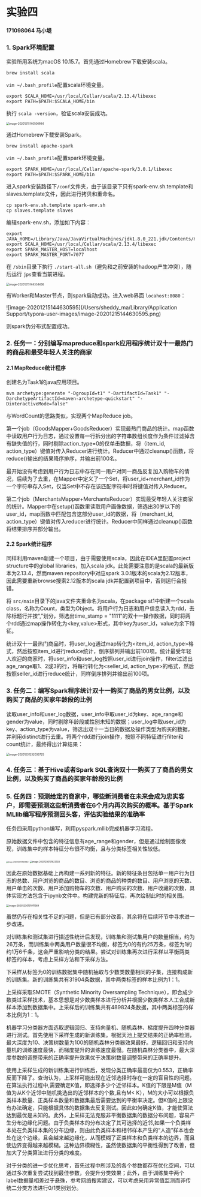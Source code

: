 # 实验四

#### 171098064 马小堤

### 1. Spark环境配置

实验所用系统为macOS 10.15.7。首先通过Homebrew下载安装scala。

```shell
brew install scala
```

`vim ~/.bash_profile`配置scala环境变量。

```shell
export SCALA_HOME=/usr/local/Cellar/scala/2.13.4/libexec
export PATH=$PATH:$SCALA_HOME/bin
```

执行 `scala -version`，验证scala安装成功。

<img src="/Users/sheddy_ma/Library/Application Support/typora-user-images/image-20201215140500984.png" alt="image-20201215140500984" style="zoom:50%;" />

通过Homebrew下载安装Spark。

```shell
brew install apache-spark
```

`vim ~/.bash_profile`配置spark环境变量。

```shell
export SPARK_HOME=/usr/local/Cellar/apache-spark/3.0.1/libexec
export PATH=$PATH:$SPARK_HOME/bin
```

进入spark安装路径下`/conf`文件夹，由于该目录下只有spark-env.sh.template和slaves.template文件，因此进行拷贝和重命名。

```shell
cp spark-env.sh.template spark-env.sh
cp slaves.template slaves
```

编辑spark-env.sh，添加如下内容：

```shell
export JAVA_HOME=/Library/Java/JavaVirtualMachines/jdk1.8.0_221.jdk/Contents/Home
export SCALA_HOME=/usr/local/Cellar/scala/2.13.4/libexec
export SPARK_MASTER_HOST=localhost
export SPARK_MASTER_PORT=7077
```

在 `/sbin`目录下执行 `./start-all.sh`（避免和之前安装的hadoop产生冲突），随后运行 `jps`查看当前进程。

<img src="/Users/sheddy_ma/Library/Application Support/typora-user-images/image-20201215144334436.png" alt="image-20201215144334436" style="zoom:50%;" />

有Worker和Master节点，则spark启动成功。进入web界面 `locahost:8080`：

![image-20201215144630595](/Users/sheddy_ma/Library/Application Support/typora-user-images/image-20201215144630595.png)

则spark伪分布式配置成功。

### 2. 任务一：分别编写mapreduce和spark应用程序统计双十一最热门的商品和最受年轻人关注的商家

#### 2.1 MapReduce统计程序

创建名为Task1的java应用项目。

```shell
mvn archetype:generate "-DgroupId=t1" "-DartifactId=Task1" "-DarchetypeArtifactId=maven-archetype-quickstart" "-DinteractiveMode=false"  
```

与WordCount的思路类似，实现两个MapReduce job。

第一个job（GoodsMapper+GoodsReducer）实现最热门商品的统计。map函数中读取用户行为日志，通过设置每一行拆分出的字符串数组长度作为条件过滤掉含有缺失值的行，同时剔除action_type=0的仅单击数据，将（item_id, action_type）键值对传入Reducer进行统计。Reducer中通过cleanup()函数，将reduce()输出的结果降序排序，并输出前100名。

最开始没有考虑到用户行为日志中存在同一用户对同一商品反复加入购物车的情况，后续为了去重，在Mapper中定义了一个Set，将user_id+merchant_id作为一个字符串存入Set，仅当Set中不存在该匹配字符串时将键值对传入Reducer。

第二个job（MerchantsMapper+MerchantsReducer）实现最受年轻人关注商家的统计。Mapper中在setup()函数里读取用户画像数据，筛选出30岁以下的user_id，map函数中匹配包含这部分user_id的数据，将（merchant_id, action_type）键值对传入reducer进行统计。Reducer中同样通过cleanup()函数将结果排序并部分输出。

#### 2.2 Spark统计程序

同样利用maven新建一个项目，由于需要使用scala，因此在IDEA里配置project structure中的global libraries，加入scala jdk。此处需要注意的是scala的最新版本为2.13.4，然而maven repository中对应spark 3.0.1版本的scala为2.12版本，因此需要重新browse搜索2.12版本的scala jdk并配置到项目中，否则运行会报错。

将 `src/main`目录下的java文件夹重命名为scala，在package st1中新建一个scala class，名称为Count，类型为Object。将用户行为日志和用户信息读入为rdd，去除标题行并按“,”划分，筛选出time_stamp = "1111"的双十一操作数据，同时将两个rdd通过map操作转化为<key,value>形式，其中key为user_id，value为余下特征。

统计双十一最热门商品时，将user_log通过map转化为<item_id, action_type>格式，然后按照item_id进行reduce统计，倒序排列并输出前100项。统计最受年轻人欢迎的商家时，将user_info和user_log按照user_id进行join操作，filter过滤出age_range取1、2或3的行，将每行转化为<seller_id, action_type>的格式，然后按照seller_id进行reduce统计，同样倒序排列并输出前100项。

### 3. 任务二：编写Spark程序统计双十一购买了商品的男女比例，以及购买了商品的买家年龄段的比例

读取user_info和user_log数据，user_info中取user_id为key、age_range和gender为value，同时剔除年龄段或性别未知的数据；user_log中取user_id为key、action_type为value，筛选出双十一当日的数据及操作类型为购买的数据，并利用distinct进行去重。将两个rdd进行join操作，按照不同特征进行filter和count统计，最终得出计算结果：

<img src="/Users/sheddy_ma/Library/Application Support/typora-user-images/image-20201231232033725.png" alt="image-20201231232033725" style="zoom:50%;" />

### 4. 任务三：基于Hive或者Spark SQL查询双十一购买了了商品的男女比例，以及购买了商品的买家年龄段的比例



### 5. 任务四：预测给定的商家中，哪些新消费者在未来会成为忠实客户，即需要预测这些新消费者在6个月内再次购买的概率。基于Spark MLlib编写程序预测回头客，评估实验结果的准确率

任务四采用python编写，利用pyspark.mllib完成机器学习流程。

原始数据文件中包含的特征信息有age_range和gender，但是通过绘制图像发现，训练集中的样本特征分布很不均衡，且与分类标签相关性较低。

<img src="/Users/sheddy_ma/Library/Application Support/typora-user-images/image-20201230131600162.png" alt="image-20201230131600162" style="zoom:30%;" />

<img src="/Users/sheddy_ma/Library/Application Support/typora-user-images/image-20201230131623503.png" alt="image-20201230131623503" style="zoom:40%;" />

因此在原始数据基础上再构建一系列新的特征。新的特征条目包括单一用户行为日志的总数、用户浏览的商品的数目、浏览的商品的种类的数目、用户浏览的天数、用户单击的次数、用户添加购物车的次数、用户购买的次数、用户收藏的次数，具体实现方法包含于ipynb文件中。构建完新的特征后，再次绘制此时的相关图。

<img src="/Users/sheddy_ma/Library/Application Support/typora-user-images/image-20201230131911569.png" alt="image-20201230131911569" style="zoom:45%;" />

虽然仍存在相关性不足的问题，但是已有部分改善，其余将在后续环节中寻求进一步改进。

对训练集和测试集进行描述性统计后发现，训练集和测试集用户的数量相当，约为26万条，而训练集中两类用户数量很不均衡，标签为0的有约25万条，标签为1的约1万6千条，这会严重影响分类的结果。尝试对训练集再次进行采样以平衡两类标签的样本，考虑上采样方法和下采样方法。

下采样从标签为0的训练数据集中随机抽取与少数类数量相同的子集，连接构成新的训练集。新的训练集共有31904条数据，其中两类标签的样本比例为1：1。

上采样采取SMOTE（Synthetic Minority Oversampling Technique），即合成少数类过采样技术，基本思想是对少数类样本进行分析并根据少数类样本人工合成新样本添加到数据集中。上采样后的训练集共有489824条数据，其中两类标签的样本比例为1：1。

机器学习分类器方面选取逻辑回归、支持向量机、随机森林、梯度提升四种分类器进行测试。首先使用下采样生成的新训练集。根据天池上提交结果的正确率检测，最大深度为10、决策树数量为100的随机森林分类器效果最好。逻辑回归和支持向量机的训练速度最快，而梯度提升的训练速度最慢。在随机森林分类器中，最大深度参数的调整带来的正确率提升效果优于决策树数量调整带来的正确率提升。

使用上采样生成的新训练集进行训练后，发现分类正确率最高仅为0.553，正确率反而下降了。查询认为，上采样可能出现在近邻选择时存在一定的盲目性的问题。在算法执行过程中,需要确定K值，即选择多少个近邻样本。K值的下限是M值（M值为从K个近邻中随机挑选出的近邻样本的个数,且有M< K），M的大小可以根据负类样本数量、正类样本数量和数据集最后需要达到的平衡率决定。但K值的上限没有办法确定，只能根据具体的数据集去反复测试。因此如何确定K值，才能使算法达到最优是未知的。此外，上采样无法克服非平衡数据集的数据分布问题，容易产生分布边缘化问题。由于负类样本的分布决定了其可选择的近邻,如果一个负类样本处在负类样本集的分布边缘，则由此负类样本和相邻样本产生的“人造”样本也会处在这个边缘，且会越来越边缘化，从而模糊了正类样本和负类样本的边界，而且使边界变得越来越模糊。这种边界模糊性，虽然使数据集的平衡性得到了改善，但加大了分类算法进行分类的难度。

对于分类的进一步优化思考，首先过程中所涉及的各个参数都存在优化空间，可以通过多次重复尝试找到最佳参数，会提升分类效果；此外，由于训练集中两个label数据量相差过于悬殊，参考网络搜索建议，可以考虑采用异常值监测而非传统二分类方法进行0/1类别划分。